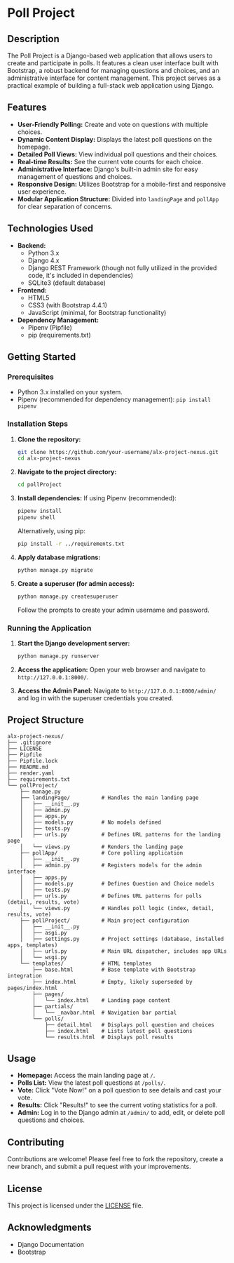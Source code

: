 # Poll Project

## Description
The Poll Project is a Django-based web application that allows users to create and participate in polls. It features a clean user interface built with Bootstrap, a robust backend for managing questions and choices, and an administrative interface for content management. This project serves as a practical example of building a full-stack web application using Django.

## Features
*   **User-Friendly Polling:** Create and vote on questions with multiple choices.
*   **Dynamic Content Display:** Displays the latest poll questions on the homepage.
*   **Detailed Poll Views:** View individual poll questions and their choices.
*   **Real-time Results:** See the current vote counts for each choice.
*   **Administrative Interface:** Django's built-in admin site for easy management of questions and choices.
*   **Responsive Design:** Utilizes Bootstrap for a mobile-first and responsive user experience.
*   **Modular Application Structure:** Divided into `landingPage` and `pollApp` for clear separation of concerns.

## Technologies Used
*   **Backend:**
    *   Python 3.x
    *   Django 4.x
    *   Django REST Framework (though not fully utilized in the provided code, it's included in dependencies)
    *   SQLite3 (default database)
*   **Frontend:**
    *   HTML5
    *   CSS3 (with Bootstrap 4.4.1)
    *   JavaScript (minimal, for Bootstrap functionality)
*   **Dependency Management:**
    *   Pipenv (Pipfile)
    *   pip (requirements.txt)

## Getting Started

### Prerequisites
*   Python 3.x installed on your system.
*   Pipenv (recommended for dependency management): `pip install pipenv`

### Installation Steps

1.  **Clone the repository:**
    ```bash
    git clone https://github.com/your-username/alx-project-nexus.git
    cd alx-project-nexus
    ```

2.  **Navigate to the project directory:**
    ```bash
    cd pollProject
    ```

3.  **Install dependencies:**
    If using Pipenv (recommended):
    ```bash
    pipenv install
    pipenv shell
    ```
    Alternatively, using pip:
    ```bash
    pip install -r ../requirements.txt
    ```

4.  **Apply database migrations:**
    ```bash
    python manage.py migrate
    ```

5.  **Create a superuser (for admin access):**
    ```bash
    python manage.py createsuperuser
    ```
    Follow the prompts to create your admin username and password.

### Running the Application

1.  **Start the Django development server:**
    ```bash
    python manage.py runserver
    ```

2.  **Access the application:**
    Open your web browser and navigate to `http://127.0.0.1:8000/`.

3.  **Access the Admin Panel:**
    Navigate to `http://127.0.0.1:8000/admin/` and log in with the superuser credentials you created.

## Project Structure

```
alx-project-nexus/
├── .gitignore
├── LICENSE
├── Pipfile
├── Pipfile.lock
├── README.md
├── render.yaml
├── requirements.txt
└── pollProject/
    ├── manage.py
    ├── landingPage/          # Handles the main landing page
    │   ├── __init__.py
    │   ├── admin.py
    │   ├── apps.py
    │   ├── models.py         # No models defined
    │   ├── tests.py
    │   ├── urls.py           # Defines URL patterns for the landing page
    │   └── views.py          # Renders the landing page
    ├── pollApp/              # Core polling application
    │   ├── __init__.py
    │   ├── admin.py          # Registers models for the admin interface
    │   ├── apps.py
    │   ├── models.py         # Defines Question and Choice models
    │   ├── tests.py
    │   ├── urls.py           # Defines URL patterns for polls (detail, results, vote)
    │   └── views.py          # Handles poll logic (index, detail, results, vote)
    ├── pollProject/          # Main project configuration
    │   ├── __init__.py
    │   ├── asgi.py
    │   ├── settings.py       # Project settings (database, installed apps, templates)
    │   ├── urls.py           # Main URL dispatcher, includes app URLs
    │   └── wsgi.py
    └── templates/            # HTML templates
        ├── base.html         # Base template with Bootstrap integration
        ├── index.html        # Empty, likely superseded by pages/index.html
        ├── pages/
        │   └── index.html    # Landing page content
        ├── partials/
        │   └── _navbar.html  # Navigation bar partial
        └── polls/
            ├── detail.html   # Displays poll question and choices
            ├── index.html    # Lists latest poll questions
            └── results.html  # Displays poll results
```

## Usage

*   **Homepage:** Access the main landing page at `/`.
*   **Polls List:** View the latest poll questions at `/polls/`.
*   **Vote:** Click "Vote Now!" on a poll question to see details and cast your vote.
*   **Results:** Click "Results!" to see the current voting statistics for a poll.
*   **Admin:** Log in to the Django admin at `/admin/` to add, edit, or delete poll questions and choices.

## Contributing
Contributions are welcome! Please feel free to fork the repository, create a new branch, and submit a pull request with your improvements.

## License
This project is licensed under the [LICENSE](LICENSE) file.

## Acknowledgments
*   Django Documentation
*   Bootstrap

